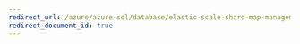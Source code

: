 ```yaml
---
redirect_url: /azure/azure-sql/database/elastic-scale-shard-map-management
redirect_document_id: true
---
```

